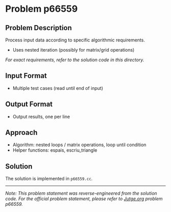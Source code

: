# Problem p66559

## Problem Description

Process input data according to specific algorithmic requirements.
- Uses nested iteration (possibly for matrix/grid operations)

*For exact requirements, refer to the solution code in this directory.*

## Input Format

- Multiple test cases (read until end of input)

## Output Format

- Output results, one per line

## Approach

- Algorithm: nested loops / matrix operations, loop until condition
- Helper functions: espais, escriu_triangle

## Solution

The solution is implemented in `p66559.cc`.

---

*Note: This problem statement was reverse-engineered from the solution code. For the official problem statement, please refer to [Jutge.org](https://jutge.org/) problem p66559.*
